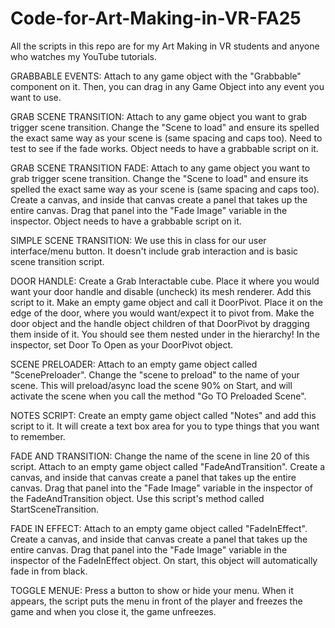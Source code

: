 # Code-for-Art-Making-in-VR-FA25
All the scripts in this repo are for my Art Making in VR students and anyone who watches my YouTube tutorials.

GRABBABLE EVENTS: Attach to any game object with the "Grabbable" component on it. Then, you can drag in any Game Object into any event you want to use. 

GRAB SCENE TRANSITION: Attach to any game object you want to grab trigger scene transition. Change the "Scene to load" and ensure its spelled the exact same way as your scene is (same spacing and caps too). Need to test to see if the fade works. Object needs to have a grabbable script on it. 

GRAB SCENE TRANSITION FADE: Attach to any game object you want to grab trigger scene transition. Change the "Scene to load" and ensure its spelled the exact same way as your scene is (same spacing and caps too). Create a canvas, and inside that canvas create a panel that takes up the entire canvas. Drag that panel into the "Fade Image" variable in the inspector. Object needs to have a grabbable script on it. 

SIMPLE SCENE TRANSITION: We use this in class for our user interface/menu button. It doesn't include grab interaction and is basic scene transition script. 

DOOR HANDLE: Create a Grab Interactable cube. Place it where you would want your door handle and disable (uncheck) its mesh renderer. Add this script to it. Make an empty game object and call it DoorPivot. Place it on the edge of the door, where you would want/expect it to pivot from. Make the door object and the handle object children of that DoorPivot by dragging them inside of it. You should see them nested under in the hierarchy! In the inspector, set Door To Open as your DoorPivot object.

SCENE PRELOADER: Attach to an empty game object called "ScenePreloader". Change the "scene to preload" to the name of your scene. This will preload/async load the scene 90% on Start, and will activate the scene when you call the method "Go TO Preloaded Scene".

NOTES SCRIPT: Create an empty game object called "Notes" and add this script to it. It will create a text box area for you to type things that you want to remember.

FADE AND TRANSITION: Change the name of the scene in line 20 of this script. Attach to an empty game object called "FadeAndTransition". Create a canvas, and inside that canvas create a panel that takes up the entire canvas. Drag that panel into the "Fade Image" variable in the inspector of the FadeAndTransition object. Use this script's method called StartSceneTransition.

FADE IN EFFECT: Attach to an empty game object called "FadeInEffect". Create a canvas, and inside that canvas create a panel that takes up the entire canvas. Drag that panel into the "Fade Image" variable in the inspector of the FadeInEffect object. On start, this object will automatically fade in from black. 

TOGGLE MENUE: Press a button to show or hide your menu. When it appears, the script puts the menu in front of the player and freezes the game and when you close it, the game unfreezes.

